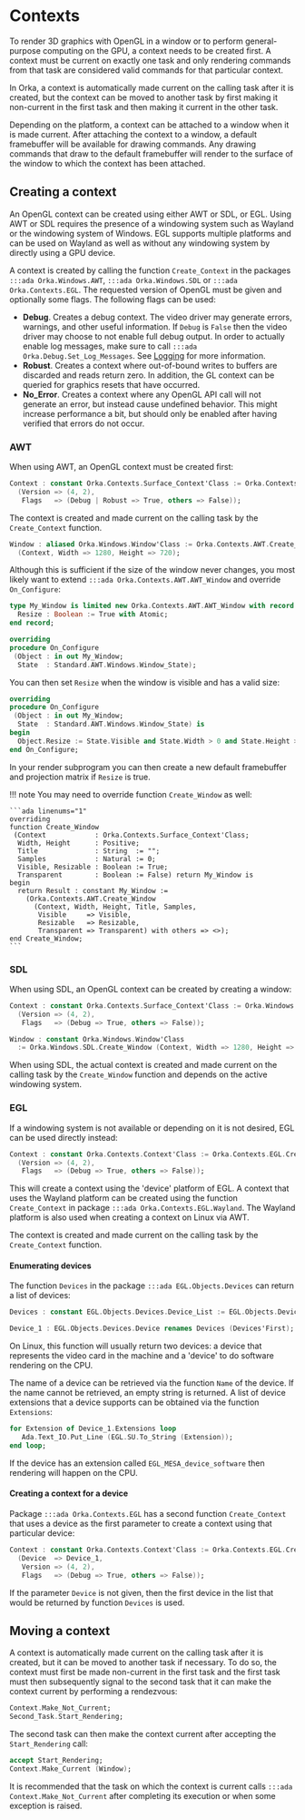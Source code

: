 # Contexts

To render 3D graphics with OpenGL in a window or to perform general-purpose
computing on the GPU, a context needs to be created first. A context must
be current on exactly one task and only rendering commands from that task
are considered valid commands for that particular context.

In Orka, a context is automatically made current on the calling task after
it is created, but the context can be moved to another task by first making
it non-current in the first task and then making it current in the other task.

Depending on the platform, a context can be attached to a window when it is
made current. After attaching the context to a window, a default framebuffer
will be available for drawing commands. Any drawing commands that draw to
the default framebuffer will render to the surface of the window to which
the context has been attached.

## Creating a context

An OpenGL context can be created using either AWT or SDL, or EGL.
Using AWT or SDL requires the presence of a windowing system such
as Wayland or the windowing system of Windows.
EGL supports multiple platforms and can be used on Wayland as well
as without any windowing system by directly using a GPU device.

A context is created by calling the function `Create_Context` in the packages
`:::ada Orka.Windows.AWT`, `:::ada Orka.Windows.SDL` or `:::ada Orka.Contexts.EGL`.
The requested version of OpenGL must be given and optionally some flags.
The following flags can be used:

- **Debug**. Creates a debug context. The video driver may generate errors,
  warnings, and other useful information. If `Debug` is `False` then the
  video driver may choose to not enable full debug output. In order to
  actually enable log messages, make sure to call `:::ada Orka.Debug.Set_Log_Messages`.
  See [Logging](/logging/#opengl-debugging) for more information.
- **Robust**. Creates a context where out-of-bound writes to buffers are
  discarded and reads return zero. In addition, the GL context can be queried
  for graphics resets that have occurred.
- **No_Error**. Creates a context where any OpenGL API call will not generate
  an error, but instead cause undefined behavior. This might increase performance
  a bit, but should only be enabled after having verified that errors do not
  occur.

### AWT

When using AWT, an OpenGL context must be created first:

```ada linenums="1"
Context : constant Orka.Contexts.Surface_Context'Class := Orka.Contexts.AWT.Create_Context
  (Version => (4, 2),
   Flags   => (Debug | Robust => True, others => False));
```

The context is created and made current on the calling task by the `Create_Context`
function.

```ada linenums="1"
Window : aliased Orka.Windows.Window'Class := Orka.Contexts.AWT.Create_Window
  (Context, Width => 1280, Height => 720);
```

Although this is sufficient if the size of the window never changes, you most
likely want to extend `:::ada Orka.Contexts.AWT.AWT_Window` and override
`On_Configure`:

```ada linenums="1"
type My_Window is limited new Orka.Contexts.AWT.AWT_Window with record
  Resize : Boolean := True with Atomic;
end record;

overriding
procedure On_Configure
 (Object : in out My_Window;
  State  : Standard.AWT.Windows.Window_State);
```

You can then set `Resize` when the window is visible and has a valid size:

```ada linenums="1"
overriding
procedure On_Configure
 (Object : in out My_Window;
  State  : Standard.AWT.Windows.Window_State) is
begin
  Object.Resize := State.Visible and State.Width > 0 and State.Height > 0;
end On_Configure;
```

In your render subprogram you can then create a new default framebuffer
and projection matrix if `Resize` is true.

!!! note
    You may need to override function `Create_Window` as well:

    ```ada linenums="1"
    overriding
    function Create_Window
     (Context            : Orka.Contexts.Surface_Context'Class;
      Width, Height      : Positive;
      Title              : String  := "";
      Samples            : Natural := 0;
      Visible, Resizable : Boolean := True;
      Transparent        : Boolean := False) return My_Window is
    begin
      return Result : constant My_Window :=
        (Orka.Contexts.AWT.Create_Window
          (Context, Width, Height, Title, Samples,
           Visible     => Visible,
           Resizable   => Resizable,
           Transparent => Transparent) with others => <>);
    end Create_Window;
    ```

### SDL

When using SDL, an OpenGL context can be created by creating a window:

```ada linenums="1"
Context : constant Orka.Contexts.Surface_Context'Class := Orka.Windows.SDL.Create_Context
  (Version => (4, 2),
   Flags   => (Debug => True, others => False));

Window : constant Orka.Windows.Window'Class
  := Orka.Windows.SDL.Create_Window (Context, Width => 1280, Height => 720);
```

When using SDL, the actual context is created and made current on the calling
task by the `Create_Window` function and depends on the active windowing system.

### EGL

If a windowing system is not available or depending on it is not desired,
EGL can be used directly instead:

```ada linenums="1"
Context : constant Orka.Contexts.Context'Class := Orka.Contexts.EGL.Create_Context
  (Version => (4, 2),
   Flags   => (Debug => True, others => False));
```

This will create a context using the 'device' platform of EGL. A context that uses
the Wayland platform can be created using the function `Create_Context` in package
`:::ada Orka.Contexts.EGL.Wayland`. The Wayland platform is also used when creating
a context on Linux via AWT.

The context is created and made current on the calling task by the `Create_Context`
function.

#### Enumerating devices

The function `Devices` in the package `:::ada EGL.Objects.Devices` can return
a list of devices:

```ada linenums="1"
Devices : constant EGL.Objects.Devices.Device_List := EGL.Objects.Devices.Devices;

Device_1 : EGL.Objects.Devices.Device renames Devices (Devices'First);
```

On Linux, this function will usually return two devices: a device that
represents the video card in the machine and a 'device' to do software rendering
on the CPU.

The name of a device can be retrieved via the function `Name` of the device.
If the name cannot be retrieved, an empty string is returned. A list of device
extensions that a device supports can be obtained via the function `Extensions`:

```ada linenums="1"
for Extension of Device_1.Extensions loop
   Ada.Text_IO.Put_Line (EGL.SU.To_String (Extension));
end loop;
```

If the device has an extension called `EGL_MESA_device_software` then rendering
will happen on the CPU.

#### Creating a context for a device

Package `:::ada Orka.Contexts.EGL` has a second function `Create_Context` that
uses a device as the first parameter to create a context using that particular
device:

```ada linenums="1"
Context : constant Orka.Contexts.Context'Class := Orka.Contexts.EGL.Create_Context
  (Device  => Device_1,
   Version => (4, 2),
   Flags   => (Debug => True, others => False));
```

If the parameter `Device` is not given, then the first device in the list
that would be returned by function `Devices` is used.

## Moving a context

A context is automatically made current on the calling task after
it is created, but it can be moved to another task if necessary.
To do so, the context must first be made non-current in the first task
and the first task must then subsequently signal to the second task that
it can make the context current by performing a rendezvous:

```ada
Context.Make_Not_Current;
Second_Task.Start_Rendering;
```

The second task can then make the context current after accepting the `Start_Rendering`
call:

```ada
accept Start_Rendering;
Context.Make_Current (Window);
```

It is recommended that the task on which the context is current calls
`:::ada Context.Make_Not_Current` after completing its execution or when
some exception is raised.
